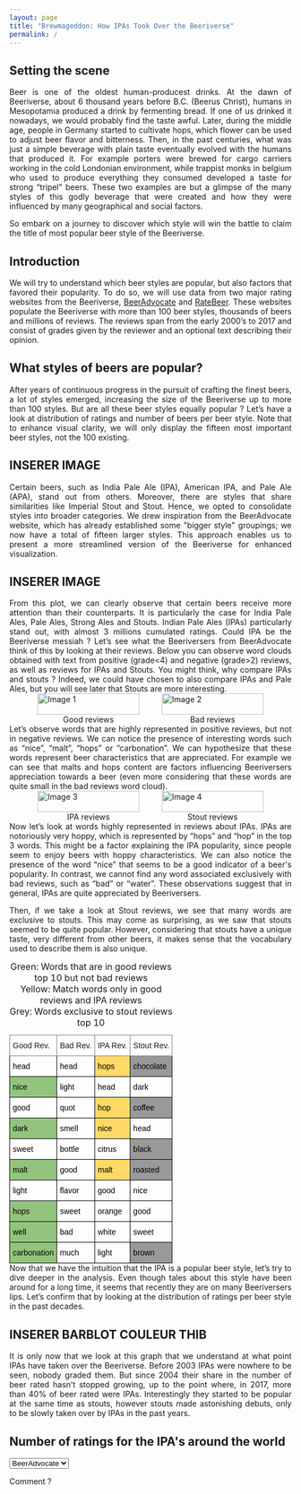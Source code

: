 ```yaml
---
layout: page
title: "Brewmageddon: How IPAs Took Over the Beeriverse"
permalink: /
---
```

## Setting the scene

<div style="text-align: justify;">
Beer is one of the oldest human-producest drinks. At the dawn of Beeriverse, about 6 thousand years before B.C. (Beerus Christ), humans in Mesopotamia produced a drink by fermenting bread. If one of us drinked it nowadays, we would probably find the taste awful. Later, during the middle age, people in Germany started to cultivate hops, which flower can be used to adjust beer flavor and bitterness. Then, in the past centuries, what was just a simple beverage with plain taste eventually evolved with the humans that produced it. For example porters were brewed for cargo carriers working in the cold Londonian environment, while trappist monks in belgium who used to produce everything they consumed developed a taste for strong “tripel” beers. These two examples are but a glimpse of the many styles of this godly beverage that were created and how they were influenced by many geographical and social factors.  

So embark on a journey to discover which style will win the battle to claim the title of most popular beer style of the Beeriverse.
</div>

## Introduction

<div style="text-align: justify;">
We will try to understand which beer styles are popular, but also factors that favored their popularity. To do so, we will use data from two major rating websites from the Beeriverse, <a href="https://www.beeradvocate.com/" target="_blank">BeerAdvocate</a> and <a href="https://www.ratebeer.com/" target="_blank">RateBeer</a>. These websites populate the Beeriverse with more than 100 beer styles, thousands of beers and millions of reviews. The reviews span from the early 2000’s to 2017 and consist of grades given by the reviewer and an optional text describing their opinion.
</div>

## What styles of beers are popular?

<div style="text-align: justify;">
After years of continuous progress in the pursuit of crafting the finest beers, a lot of styles emerged, increasing the size of the Beeriverse up to more than 100 styles. But are all these beer styles equally popular ? Let’s have a look at distribution of ratings and number of beers per beer style. Note that to enhance visual clarity, we will only display the fifteen most important beer styles, not the 100 existing.
</div>



## INSERER IMAGE



<div style="text-align: justify;">
Certain beers, such as India Pale Ale (IPA), American IPA, and Pale Ale (APA), stand out from others. Moreover, there are styles that share similarities like Imperial Stout and Stout. Hence, we opted to consolidate styles into broader categories. We drew inspiration from the BeerAdvocate website, which has already established some "bigger style" groupings; we now have a total of fifteen larger styles. This approach enables us to present a more streamlined version of the Beeriverse for enhanced visualization.
</div>


## INSERER IMAGE

<div style="text-align: justify;">
From this plot, we can clearly observe that certain beers receive more attention than their counterparts. It is particularly the case for India Pale Ales, Pale Ales, Strong Ales and Stouts. Indian Pale Ales (IPAs) particularly stand out, with almost 3 millions cumulated ratings. Could IPA be the Beeriverse messiah ?  
Let’s see what the Beeriversers from BeerAdvocate think of this by looking at their reviews. Below you can observe word clouds obtained with text from positive (grade&lt;4) and negative (grade&gt;2) reviews, as well as reviews for IPAs and Stouts. You might think, why compare IPAs and stouts ? Indeed, we could have chosen to also compare IPAs and Pale Ales, but you will see later that Stouts are more interesting.
</div>



<div style="display: flex; justify-content: center;">
    <div style="width: 80%;">
        <div style="display: flex; justify-content: space-between;">
            <div style="width: 45%;">
                <img src="{{ site.baseurl }}/assets/plots/good.png" alt="Image 1" style="width: 100%; height: auto;">
                <figcaption style="text-align: center;">Good reviews</figcaption>
            </div>
            <div style="width: 45%;">
                <img src="{{ site.baseurl }}/assets/plots/bad.png" alt="Image 2" style="width: 100%; height: auto;">
                <figcaption style="text-align: center;">Bad reviews</figcaption>
            </div>
        </div>
    </div>
</div>


<div style="text-align: justify;">
<br>
Let’s observe words that are highly represented in positive reviews, but not in negative reviews. We can notice the presence of interesting words such as “nice”, “malt”, “hops” or “carbonation”. We can hypothesize that these words represent beer characteristics that are appreciated. For example we can see that malts and hops content are factors influencing Beeriversers appreciation towards a beer (even more considering that these words are quite small in the bad reviews word cloud).
</div>


<div style="display: flex; justify-content: center;">
    <div style="width: 80%;">
        <div style="display: flex; justify-content: space-between;">
            <div style="width: 45%;">
                <img src="{{ site.baseurl }}/assets/plots/ipa.png" alt="Image 3" style="width: 100%; height: auto;">
                <figcaption style="text-align: center;">IPA reviews</figcaption>
            </div>
            <div style="width: 45%;">
                <img src="{{ site.baseurl }}/assets/plots/stout.png" alt="Image 4" style="width: 100%; height: auto;">
                <figcaption style="text-align: center;">Stout reviews</figcaption>
            </div>
        </div>
    </div>
</div>


<div style="text-align: justify;">
<br>
Now let’s look at words highly represented in reviews about IPAs. IPAs are notoriously very hoppy, which is represented by “hops” and “hop” in the top 3 words. This might be a factor explaining the IPA popularity, since people seem to enjoy beers with hoppy characteristics. We can also notice the presence of the word “nice” that seems to be a good indicator of a beer's popularity. In contrast, we cannot find any word associated exclusively with bad reviews, such as “bad” or “water”. These observations suggest that in general, IPAs are quite appreciated by Beeriversers.  

Then, if we take a look at Stout reviews, we see that many words are exclusive to stouts. This may come as surprising, as we saw that stouts seemed to be quite popular. However, considering that stouts have a unique taste, very different from other beers, it makes sense that the vocabulary used to describe them is also unique.
<br>
</div>


<style type="text/css">
    .tg { max-width: 600px; margin: 0 auto; }
    .tg  {border-collapse:collapse;border-spacing:0;}
    .tg td{border-color:black;border-style:solid;border-width:1px;font-family:Arial, sans-serif;font-size:14px;
    overflow:hidden;padding:10px 5px;word-break:normal;}
    .tg th{border-color:black;border-style:solid;border-width:1px;font-family:Arial, sans-serif;font-size:14px;
    font-weight:normal;overflow:hidden;padding:10px 5px;word-break:normal;}
    .tg .tg-0pky{border-color:inherit;text-align:left;vertical-align:top}
    .tg .tg-0lax{text-align:left;vertical-align:top}
    .tg .tg-jqdd{background-color:#FFD966;text-align:left;vertical-align:top}
    .tg .tg-apnh{background-color:#999;text-align:left;vertical-align:top}
    .tg .tg-7utg{background-color:#93C47D;text-align:left;vertical-align:top}
</style>
<table class="tg">
<caption>
Green: Words that are in good reviews top 10 but not bad reviews<br>
Yellow: Match words only in good reviews and IPA reviews<br>
Grey: Words exclusive to stout reviews top 10<br>
</caption>
<thead>
  <tr>
    <th class="tg-0pky"><span style="font-weight:400;font-style:normal;text-decoration:none">Good Rev.</span></th>
    <th class="tg-0pky"><span style="font-weight:400;font-style:normal;text-decoration:none">Bad Rev.</span></th>
    <th class="tg-0pky"><span style="font-weight:400;font-style:normal;text-decoration:none">IPA Rev.</span></th>
    <th class="tg-0pky"><span style="font-weight:400;font-style:normal;text-decoration:none">Stout Rev.</span></th>
  </tr>
</thead>
<tbody>
  <tr>
    <td class="tg-0lax"><span style="font-weight:400;font-style:normal;text-decoration:none;color:#000;background-color:transparent">head </span></td>
    <td class="tg-0lax"><span style="font-weight:400;font-style:normal;text-decoration:none;color:#000;background-color:transparent">head </span></td>
    <td class="tg-jqdd"><span style="font-weight:400;font-style:normal;text-decoration:none;color:#000;background-color:transparent">hops</span></td>
    <td class="tg-apnh"><span style="font-weight:400;font-style:normal;text-decoration:none;color:#000;background-color:transparent">chocolate</span></td>
  </tr>
  <tr>
    <td class="tg-7utg"><span style="font-weight:400;font-style:normal;text-decoration:none;color:#000;background-color:transparent">nice</span></td>
    <td class="tg-0lax"><span style="font-weight:400;font-style:normal;text-decoration:none;color:#000;background-color:transparent">light</span></td>
    <td class="tg-0lax"><span style="font-weight:400;font-style:normal;text-decoration:none;color:#000;background-color:transparent">head</span></td>
    <td class="tg-0lax"><span style="font-weight:400;font-style:normal;text-decoration:none;color:#000;background-color:transparent">dark</span></td>
  </tr>
  <tr>
    <td class="tg-0lax"><span style="font-weight:400;font-style:normal;text-decoration:none;color:#000;background-color:transparent">good</span></td>
    <td class="tg-0lax"><span style="font-weight:400;font-style:normal;text-decoration:none;color:#000;background-color:transparent">quot</span></td>
    <td class="tg-jqdd"><span style="font-weight:400;font-style:normal;text-decoration:none;color:#000;background-color:transparent">hop</span></td>
    <td class="tg-apnh"><span style="font-weight:400;font-style:normal;text-decoration:none;color:#000;background-color:transparent">coffee</span></td>
  </tr>
  <tr>
    <td class="tg-7utg"><span style="font-weight:400;font-style:normal;text-decoration:none;color:#000;background-color:transparent">dark</span></td>
    <td class="tg-0lax"><span style="font-weight:400;font-style:normal;text-decoration:none;color:#000;background-color:transparent">smell</span></td>
    <td class="tg-jqdd"><span style="font-weight:400;font-style:normal;text-decoration:none;color:#000;background-color:transparent">nice</span></td>
    <td class="tg-0lax"><span style="font-weight:400;font-style:normal;text-decoration:none;color:#000;background-color:transparent">head</span></td>
  </tr>
  <tr>
    <td class="tg-0lax"><span style="font-weight:400;font-style:normal;text-decoration:none;color:#000;background-color:transparent">sweet</span></td>
    <td class="tg-0lax"><span style="font-weight:400;font-style:normal;text-decoration:none;color:#000;background-color:transparent">bottle</span></td>
    <td class="tg-0lax"><span style="font-weight:400;font-style:normal;text-decoration:none;color:#000;background-color:transparent">citrus</span></td>
    <td class="tg-apnh"><span style="font-weight:400;font-style:normal;text-decoration:none;color:#000;background-color:transparent">black</span></td>
  </tr>
  <tr>
    <td class="tg-7utg"><span style="font-weight:400;font-style:normal;text-decoration:none;color:#000;background-color:transparent">malt</span></td>
    <td class="tg-0lax"><span style="font-weight:400;font-style:normal;text-decoration:none;color:#000;background-color:transparent">good</span></td>
    <td class="tg-jqdd"><span style="font-weight:400;font-style:normal;text-decoration:none;color:#000;background-color:transparent">malt</span></td>
    <td class="tg-apnh"><span style="font-weight:400;font-style:normal;text-decoration:none;color:#000;background-color:transparent">roasted</span></td>
  </tr>
  <tr>
    <td class="tg-0lax"><span style="font-weight:400;font-style:normal;text-decoration:none;color:#000;background-color:transparent">light</span></td>
    <td class="tg-0lax"><span style="font-weight:400;font-style:normal;text-decoration:none;color:#000;background-color:transparent">flavor</span></td>
    <td class="tg-0lax"><span style="font-weight:400;font-style:normal;text-decoration:none;color:#000;background-color:transparent">good</span></td>
    <td class="tg-0lax"><span style="font-weight:400;font-style:normal;text-decoration:none;color:#000;background-color:transparent">nice</span></td>
  </tr>
  <tr>
    <td class="tg-7utg"><span style="font-weight:400;font-style:normal;text-decoration:none;color:#000;background-color:transparent">hops</span></td>
    <td class="tg-0lax"><span style="font-weight:400;font-style:normal;text-decoration:none;color:#000;background-color:transparent">sweet</span></td>
    <td class="tg-0lax"><span style="font-weight:400;font-style:normal;text-decoration:none;color:#000;background-color:transparent">orange</span></td>
    <td class="tg-0lax"><span style="font-weight:400;font-style:normal;text-decoration:none;color:#000;background-color:transparent">good</span></td>
  </tr>
  <tr>
    <td class="tg-7utg"><span style="font-weight:400;font-style:normal;text-decoration:none;color:#000;background-color:transparent">well</span></td>
    <td class="tg-0lax"><span style="font-weight:400;font-style:normal;text-decoration:none;color:#000;background-color:transparent">bad</span></td>
    <td class="tg-0lax"><span style="font-weight:400;font-style:normal;text-decoration:none;color:#000;background-color:transparent">white</span></td>
    <td class="tg-0lax"><span style="font-weight:400;font-style:normal;text-decoration:none;color:#000;background-color:transparent">sweet</span></td>
  </tr>
  <tr>
    <td class="tg-7utg"><span style="font-weight:400;font-style:normal;text-decoration:none;color:#000;background-color:transparent">carbonation</span></td>
    <td class="tg-0lax"><span style="font-weight:400;font-style:normal;text-decoration:none;color:#000;background-color:transparent">much</span></td>
    <td class="tg-0lax"><span style="font-weight:400;font-style:normal;text-decoration:none;color:#000;background-color:transparent">light</span></td>
    <td class="tg-apnh"><span style="font-weight:400;font-style:normal;text-decoration:none;color:#000;background-color:transparent">brown</span></td>
  </tr>
</tbody>
</table>

<div style="text-align: justify;">
Now that we have the intuition that the IPA is a popular beer style, let’s try to dive deeper in the analysis. Even though tales about this style have been around for a long time, it seems that recently they are on many Beeriversers lips. Let’s confirm that by looking at the distribution of ratings per beer style in the past decades.
</div>


## INSERER BARBLOT COULEUR THIB

<div style="text-align: justify;">
It is only now that we look at this graph that we understand at what point IPAs have taken over the Beeriverse. Before 2003 IPAs were nowhere to be seen, nobody graded them. But since 2004 their share in the number of beer rated hasn’t stopped growing, up to the point where, in 2017, more than 40% of beer rated were IPAs. Interestingly they started to be popular at the same time as stouts, however stouts made astonishing debuts, only to be slowly taken over by IPAs in the past years.
</div>







## Number of ratings for the IPA's around the world

<select id="selector">
    <option value="ba_IPA">BeerAdvocate</option>
    <option value="rb_IPA">RateBeer</option>
</select>

<!-- Conteneur pour afficher le contenu sélectionné -->
<div id="content">
    <!-- Le contenu sera affiché ici -->
</div>

<!-- Inclusion du script JavaScript -->
<script>
document.addEventListener('DOMContentLoaded', function() {
    const select = document.getElementById('selector');
    const content = document.getElementById('content');


        function loadBeerAdvocateImage() {
            content.innerHTML = '<object type="text/html" data="{{ site.baseurl }}/assets/plots/ba_IPA_worldmap_700px.html" style="width: 700px; height: 600px;"></object>';
        }

        // Charger l'image BeerAdvocate au chargement initial
        loadBeerAdvocateImage();


    select.addEventListener('change', function() {
        const selectedValue = select.value;
        if (selectedValue === 'ba_IPA') {
            content.innerHTML = '<object type="text/html" data="{{ site.baseurl }}/assets/plots/ba_IPA_worldmap_700px.html" style="width: 700px; height: 600px;"></object>';
        } else if (selectedValue === 'rb_IPA') {
            content.innerHTML = '<object type="text/html" data="{{ site.baseurl }}/assets/plots/rb_IPA_worldmap.html" style="width: 700px; height: 600px;"></object>';
        }
    });
});
</script>

Comment ?